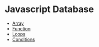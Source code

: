 # Javascript Database

- [Array](./javascript-database/array.js)
- [Function]()
- [Loops]()
- [Conditions](./javascript-database/condition.js)